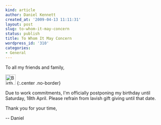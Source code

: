 ```yaml
---
kind: article
author: Daniel Kennett
created_at: '2009-04-13 11:11:31'
layout: post
slug: to-whom-it-may-concern
status: publish
title: To Whom It May Concern
wordpress_id: '310'
categories:
- General
---
```


To all my friends and family,

<img src="http://ikennd.ac/pictures/for_posts/2009/04/birthday.png" alt="Birthday Cake" title="Birthday Cake" width="32" height="32" class="alignright size-full wp-image-311" />
{:.center .no-border}

Due to work commitments, I'm officially postponing my birthday until Saturday, 18th April. Please refrain from lavish gift giving until that date. 

Thank you for your time,

-- Daniel